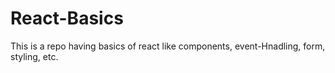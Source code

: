# React-Basics
This is a repo having basics of react like components, event-Hnadling, form, styling, etc. 
